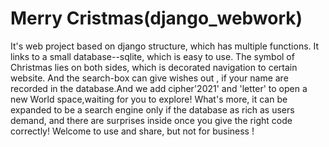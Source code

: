 # Merry Cristmas(django_webwork)
It's web project based on django structure, which has multiple functions. It links to a small database--sqlite, which is easy to use. The symbol of Christmas lies on both sides, which is decorated navigation to certain website. And the search-box can give wishes out , if your name are recorded in the database.And we add cipher'2021' and 'letter' to open a new World space,waiting for you to explore! What's more, it can be expanded to be a search engine only if the database as rich as users demand, and there are surprises inside once you give the right code correctly! Welcome to use and share, but not for business !

